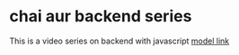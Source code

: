 # chai aur backend series
This is a video series on backend with javascript
[model link](https://app.eraser.io/workspace/YtPqZ1VogxGy1jzIDkzj?origin=share)